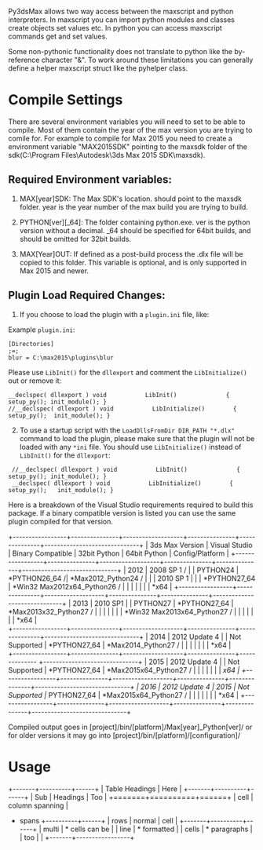 Py3dsMax allows two way access between the maxscript and python interpreters. In maxscript you can import python modules and classes create objects set values etc. In python you can access maxscript commands get and set values. 

Some non-pythonic functionality does not translate to python like the by-reference character "&". To work around these limitations you can generally define a helper maxscript struct like the pyhelper class.

# Compile Settings

There are several environment variables you will need to set to be able to compile. Most of them contain the year of the max version you are trying to comile for. For example to compile for Max 2015 you need to create a environment variable "MAX2015SDK" pointing to the maxsdk folder of the sdk(C:\Program Files\Autodesk\3ds Max 2015 SDK\maxsdk).


Required Environment variables:
-------------------------------

1. MAX[year]SDK: The Max SDK's location. should point to the maxsdk folder. year is the year number of the max build you are trying to build.

2. PYTHON[ver][_64]: The folder containing python.exe. ver is the python version without a decimal. _64 should be specified for 64bit builds, and should be omitted for 32bit builds.

3. MAX[Year]OUT: If defined as a post-build process the .dlx file will be copied to this folder. This variable is optional, and is only supported in Max 2015 and newer.

Plugin Load Required Changes:
-----------------------------

1. If you choose to load the plugin with a `plugin.ini` file, like:

Example `plugin.ini`:
 ```    
 [Directories]
 ;=;
 blur = C:\max2015\plugins\blur
 ```
 
 Please use `LibInit()` for the `dllexport` and comment the `LibInitialize()` out or remove it:
 
 ```
 __declspec( dllexport ) void           LibInit()              { setup_py(); init_module(); }
 //__declspec( dllexport ) void           LibInitialize()        { setup_py();	init_module(); }

 ```

2. To use a startup script with the `LoadDllsFromDir DIR_PATH "*.dlx"` command to load the plugin, please
make sure that the plugin will not be loaded with any `*ini` file. You should use `LibInitialize()`
 instead of `LibInit()` for the `dllexport`:
 
 ```
  //__declspec( dllexport ) void           LibInit()              { setup_py(); init_module(); }
  __declspec( dllexport ) void           LibInitialize()        { setup_py();	init_module(); }
 ```

Here is a breakdown of the Visual Studio requirements required to build this package. 
If a binary compatible version is listed you can use the same plugin compiled for that version.

+-----------------+---------------+-------------------+---------------+---------------+------------------------------+
| 3ds Max Version | Visual Studio | Binary Compatible | 32bit Python  | 64bit Python  | Config/Platform              |
+-----------------+---------------+-------------------+---------------+---------------+------------------------------+
| 2012            | 2008 SP 1 /   |                   | PYTHON24      | *PYTHON26_64 /| *Max2012_Python24 /          |
|                 | 2010 SP 1     |                   |               | *PYTHON27_64  | *Win32 Max2012x64_Python26 / |
|                 |               |                   |               |               | *x64                         |
+-----------------+---------------+-------------------+---------------+---------------+------------------------------+
| 2013            | 2010 SP1      |                   | PYTHON27      | *PYTHON27_64  | *Max2013x32_Python27 /       |
|                 |               |                   |               |               | *Win32 Max2013x64_Python27 / |
|                 |               |                   |               |               | *x64                         |     
+-----------------+---------------+-------------------+---------------+---------------+------------------------------+
| 2014            | 2012 Update 4 |                   | Not Supported | *PYTHON27_64  | *Max2014_Python27 /          |
|                 |               |                   |               |               | *x64                         |     
+-----------------+---------------+-------------------+---------------+-------------- +------------------------------+
| 2015            | 2012 Update 4 |                   | Not Supported | *PYTHON27_64  | *Max2015x64_Python27 /       |
|                 |               |                   |               |               | *x64                         |
+-----------------+---------------+-------------------+---------------+---------------+------------------------------+
| 2016            | 2012 Update 4 | 2015              | Not Supported |* PYTHON27_64  | *Max2015x64_Python27 /       |
|                 |               |                   |               |               | *x64                         |
+-----------------+---------------+-------------------+---------------+---------------+------------------------------+

Compiled output goes in [project]/bin/[platform]/Max[year]_Python[ver]/ or for older versions it may go into [project]/bin/[platform]/[configuration]/

# Usage

+-------+----------+------+
| Table Headings   | Here |
+-------+----------+------+
| Sub   | Headings | Too  |
+=======+==========+======+
| cell  | column spanning |
+ spans +----------+------+
| rows  | normal   | cell |
+-------+----------+------+
| multi | * cells can be  |
| line  | * formatted     |
| cells | * paragraphs    |
| too   |                 |
+-------+-----------------+
